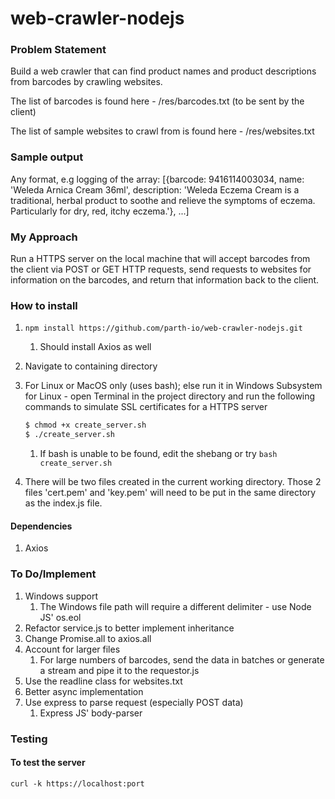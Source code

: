 # web-crawler-nodejs

### Problem Statement

Build a web crawler that can find product names and product descriptions from barcodes by crawling websites.

The list of barcodes is found here - /res/barcodes.txt (to be sent by the client)

The list of sample websites to crawl from is found here - /res/websites.txt

### Sample output

Any format, e.g logging of the array: [{barcode: 9416114003034, name: 'Weleda Arnica Cream 36ml', description: 'Weleda Eczema Cream is a traditional, herbal product to soothe and relieve the symptoms of eczema. Particularly for dry, red, itchy eczema.'}, ...]

### My Approach

Run a HTTPS server on the local machine that will accept barcodes from the client via POST or GET HTTP requests, send requests to websites for information on the barcodes, and return that information back to the client.

### How to install

1. `npm install https://github.com/parth-io/web-crawler-nodejs.git`

   1. Should install Axios as well

2. Navigate to containing directory

3. For Linux or MacOS only (uses bash); else run it in Windows Subsystem for Linux - open Terminal in the project directory and run the following commands to simulate SSL certificates for a HTTPS server

   ```bash
   $ chmod +x create_server.sh
   $ ./create_server.sh
   ```

   1. If bash is unable to be found, edit the shebang or try `bash create_server.sh` 

4. There will be two files created in the current working directory. Those 2 files 'cert.pem' and 'key.pem' will need to be put in the same directory as the index.js file.

#### Dependencies

1. Axios

### To Do/Implement

1. Windows support
   1. The Windows file path will require a different delimiter - use Node JS' os.eol
2. Refactor service.js to better implement inheritance
3. Change Promise.all to axios.all
4. Account for larger files
   1. For large numbers of barcodes, send the data in batches or generate a stream and pipe it to the requestor.js
5. Use the readline class for websites.txt
6. Better async implementation
7. Use express to parse request (especially POST data)
   1. Express JS' body-parser

### Testing

#### To test the server

 `curl -k https://localhost:port`